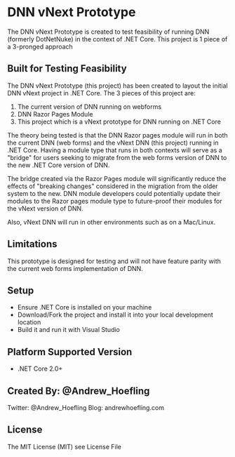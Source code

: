 # DNN vNext Prototype
The DNN vNext Prototype is created to test feasibility of running DNN (formerly DotNetNuke) in the context of .NET Core. This project is 1 piece of a 3-pronged approach

## Built for Testing Feasibility
The DNN vNext Prototype (this project) has been created to layout the initial DNN vNext project in .NET Core. The 3 pieces of this project are:

1. The current version of DNN running on webforms 
2. DNN Razor Pages Module
3. This project which is a vNext prototype for DNN running on .NET Core

The theory being tested is that the DNN Razor pages module will run in both the current DNN (web forms) and the vNext DNN (this project) running in .NET Core. Having a module type that runs in both contexts will serve as a "bridge" for users seeking to migrate from the web forms version of DNN to the new .NET Core version of DNN. 

The bridge created via the Razor Pages module will significantly reduce the effects of "breaking changes" considered in the migration from the older system to the new. DNN module developers could potentially update their modules to the Razor pages module type to future-proof their modules for the vNext version of DNN. 

Also, vNext DNN will run in other environments such as on a Mac/Linux.

## Limitations
This prototype is designed for testing and will not have feature parity with the current web forms implementation of DNN.

## Setup
- Ensure .NET Core is installed on your machine
- Download/Fork the project and install it into your local development location
- Build it and run it with Visual Studio

## Platform	Supported	Version
- .NET Core 2.0+

## Created By: @Andrew_Hoefling
Twitter: @Andrew_Hoefling
Blog: andrewhoefling.com

## License
The MIT License (MIT) see License File
